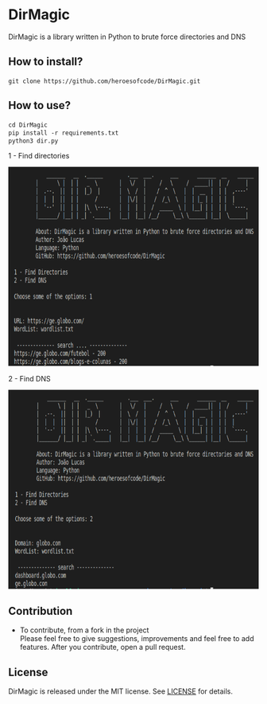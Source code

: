 # DirMagic

DirMagic is a library written in Python to brute force directories and DNS

## How to install?
```
git clone https://github.com/heroesofcode/DirMagic.git
```

## How to use?

```
cd DirMagic
pip install -r requirements.txt
python3 dir.py
```

1 - Find directories

<img src="https://github.com/heroesofcode/DirMagic/blob/master/assets/dir.png" width="700px" height="400px">

2 - Find DNS

<img src="https://github.com/heroesofcode/DirMagic/blob/master/assets/dns.png" width="700px" height="400px">

## Contribution

* To contribute, from a fork in the project <br>
Please feel free to give suggestions, improvements and feel free to add features. After you contribute, open a pull request.

## License
DirMagic is released under the MIT license. See [LICENSE](https://github.com/heroesofcode/DirMagic/blob/master/LICENSE) for details.
